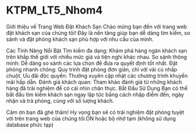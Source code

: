 # KTPM_LT5_Nhom4
Giới thiệu về Trang Web Đặt Khách Sạn
Chào mừng bạn đến với trang web đặt khách sạn của chúng tôi! Đây là nền tảng giúp bạn dễ dàng tìm kiếm, so sánh và đặt phòng khách sạn phù hợp với nhu cầu của mình.

Các Tính Năng Nổi Bật
Tìm kiếm đa dạng: Khám phá hàng ngàn khách sạn trên khắp thế giới với nhiều mức giá và tiện nghi khác nhau.
So sánh thông minh: Dễ dàng so sánh các lựa chọn để đưa ra quyết định tốt nhất.
Đặt phòng nhanh chóng: Quy trình đặt phòng đơn giản, chỉ với vài cú nhấp chuột.
Ưu đãi độc quyền: Thường xuyên cập nhật các chương trình khuyến mãi hấp dẫn.
Đánh giá khách quan: Tham khảo đánh giá từ những khách hàng đã trải nghiệm để có cái nhìn chân thực.
Bắt Đầu Sử Dụng
Bạn có thể bắt đầu tìm kiếm khách sạn ngay lập tức bằng cách nhập điểm đến, ngày nhận và trả phòng, cùng với số lượng khách.

Cảm ơn bạn đã ghé thăm! Hy vọng bạn sẽ có trải nghiệm đặt phòng tuyệt vời trên trang web của chúng tôi.ON hoặc bộ nhớ tạm (không sử dụng database phức tạp)
